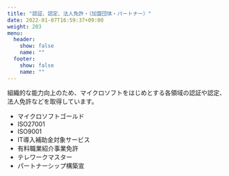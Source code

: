 ```yaml
---
title: "認証、認定、法人免許・（加盟団体・パートナー）"
date: 2022-01-07T16:59:37+09:00
weight: 203
menu:
  header:
    show: false
    name: ""
  footer:
    show: false
    name: ""
---
```


組織的な能力向上のため、マイクロソフトをはじめとする各領域の認証や認定、法人免許などを取得しています。

* マイクロソフトゴールド
* ISO27001
* ISO9001
* IT導入補助金対象サービス
* 有料職業紹介事業免許
* テレワークマスター
* パートナーシップ構築宣
